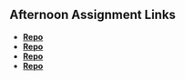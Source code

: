 ## Afternoon Assignment Links

* **[Repo](https://github.com/bjohnson93/scoreboard)**
* **[Repo](https://github.com/bjohnson93/immortalSwarm)**
* **[Repo](https://github.com/bjohnson93/<ASSIGNMENT_REPO>)**
* **[Repo](https://github.com/bjohnson93/<ASSIGNMENT_REPO>)**
